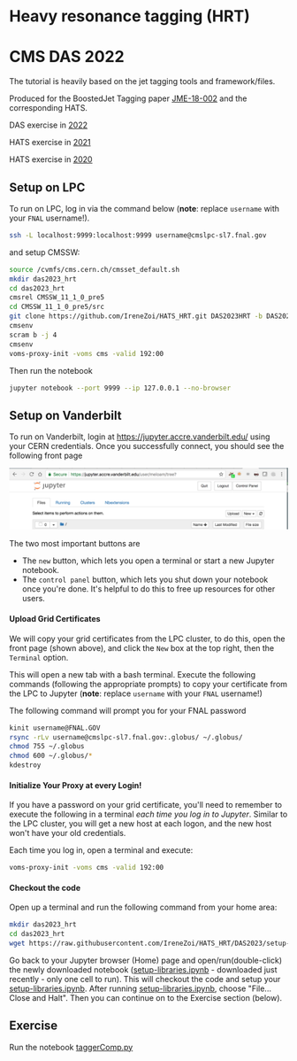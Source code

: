 # Heavy resonance tagging (HRT)
# CMS DAS 2022

The tutorial is heavily based on the jet tagging tools and framework/files.

Produced for the BoostedJet Tagging paper [JME-18-002](http://cms.cern.ch/iCMS/analysisadmin/viewanalysis?id=2101&field=id&value=2101&name=Heavy%20jet%20tagging%20algorithms%20in%2013%20TeV%20data%20(2016%20dataset)) and the corresponding HATS.

DAS exercise in [2022](https://github.com/cms-jet/HATS_HRT/tree/DAS2022)

HATS exercise in [2021](https://github.com/cms-jet/HATS_HRT/tree/HATS2021)

HATS exercise in [2020](https://github.com/gouskos/HATS2020_HRT/blob/master/README.md)

## Setup on LPC
To run on LPC, log in via the command below (**note**: replace `username` with your `FNAL` username!).
```bash
ssh -L localhost:9999:localhost:9999 username@cmslpc-sl7.fnal.gov
```
and setup CMSSW:
```bash
source /cvmfs/cms.cern.ch/cmsset_default.sh
mkdir das2023_hrt
cd das2023_hrt
cmsrel CMSSW_11_1_0_pre5
cd CMSSW_11_1_0_pre5/src
git clone https://github.com/IreneZoi/HATS_HRT.git DAS2023HRT -b DAS2023
cmsenv
scram b -j 4
cmsenv
voms-proxy-init -voms cms -valid 192:00
```

Then run the notebook
```bash
jupyter notebook --port 9999 --ip 127.0.0.1 --no-browser
```

## Setup on Vanderbilt
To run on Vanderbilt, login at https://jupyter.accre.vanderbilt.edu/ using your CERN credentials. Once you successfully connect, you should see the following front page

<img src="jupyter-login.png" width="600px" />

The two most important buttons are
  * The `new` button, which lets you open a terminal or start a new Jupyter notebook.
  * The `control panel` button, which lets you shut down your notebook once you're done. It's helpful to do this to free up resources for other users.

#### Upload Grid Certificates
We will copy your grid certificates from the LPC cluster, to do this, open the front page (shown above), and click the `New` box at the top right, then the `Terminal` option.

This will open a new tab with a bash terminal. Execute the following commands (following the appropriate prompts) to copy your certificate from the LPC to Jupyter (**note**: replace `username` with your `FNAL` username!)

The following command will prompt you for your FNAL password
```bash
kinit username@FNAL.GOV
rsync -rLv username@cmslpc-sl7.fnal.gov:.globus/ ~/.globus/
chmod 755 ~/.globus
chmod 600 ~/.globus/*
kdestroy
```

#### Initialize Your Proxy at every Login!
If you have a password on your grid certificate, you'll need to remember to execute the following in a terminal *each time you log in to Jupyter*. Similar to the LPC cluster, you will get a new host at each logon, and the new host won't have your old credentials.

Each time you log in, open a terminal and execute:
```bash
voms-proxy-init -voms cms -valid 192:00
```

#### Checkout the code
Open up a terminal and run the following command from your home area:
```bash
mkdir das2023_hrt
cd das2023_hrt
wget https://raw.githubusercontent.com/IreneZoi/HATS_HRT/DAS2023/setup-libraries.ipynb
```


Go back to your Jupyter browser (Home) page and open/run(double-click) the newly downloaded notebook  ([setup-libraries.ipynb](setup-libraries.ipynb) - downloaded just recently - only one cell to run). This will checkout the code and setup your [setup-libraries.ipynb](setup-libraries.ipynb). After running [setup-libraries.ipynb](setup-libraries.ipynb), choose "File... Close and Halt". Then you can continue on to the Exercise section (below).


## Exercise
Run the notebook [taggerComp.py](taggerComp.ipynb)
